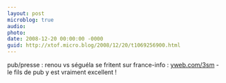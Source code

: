 ```yaml
---
layout: post
microblog: true
audio: 
photo: 
date: 2008-12-20 00:00:00 -0000
guid: http://xtof.micro.blog/2008/12/20/t1069256900.html
---
```

pub/presse : renou vs séguéla se fritent sur france-info : [yweb.com/3sm](http://yweb.com/3sm) - le fils de pub y est vraiment excellent !
